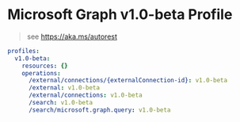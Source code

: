 # Microsoft Graph v1.0-beta Profile

> see https://aka.ms/autorest

``` yaml
profiles:
  v1.0-beta:
    resources: {}
    operations:
      /external/connections/{externalConnection-id}: v1.0-beta
      /external: v1.0-beta
      /external/connections: v1.0-beta
      /search: v1.0-beta
      /search/microsoft.graph.query: v1.0-beta

```
